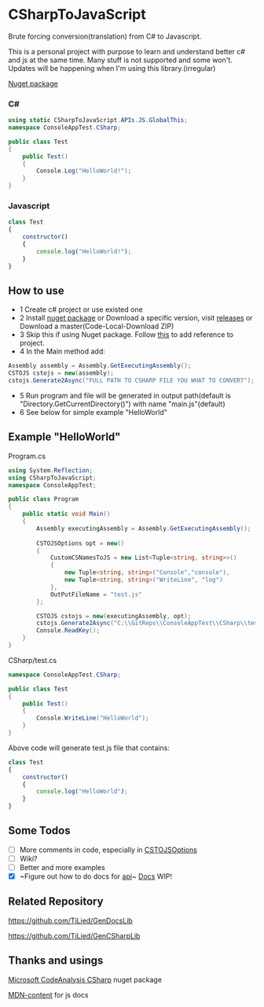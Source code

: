 # CSharpToJavaScript
Brute forcing conversion(translation) from C# to Javascript.

This is a personal project with purpose to learn and understand better c# and js at the same time. Many stuff is not supported and some won't. Updates will be happening when I'm using this library.(irregular)

[Nuget package](https://www.nuget.org/packages/CSharpToJavaScript/)

### C#
```csharp      
using static CSharpToJavaScript.APIs.JS.GlobalThis;
namespace ConsoleAppTest.CSharp;

public class Test							
{
	public Test()
	{
		Console.Log("HelloWorld!");
	}
}
```
### Javascript
```javascript
class Test
{
	constructor()
	{
		console.log("HelloWorld!");
	}
}
```

## How to use
- 1 Create c# project or use existed one
- 2 Install [nuget package](https://www.nuget.org/packages/CSharpToJavaScript/) or Download a specific version, visit [releases](https://github.com/TiLied/CSharpToJavaScript/releases) or Download a master(Code-Local-Download ZIP)
- 3 Skip this if using Nuget package. Follow [this](https://learn.microsoft.com/en-us/dotnet/core/tutorials/library-with-visual-studio?pivots=dotnet-7-0#add-a-project-reference) to add reference to project.
- 4 In the Main method add:
```csharp
Assembly assembly = Assembly.GetExecutingAssembly();
CSTOJS cstojs = new(assembly);
cstojs.Generate2Async("FULL PATH TO CSHARP FILE YOU WHAT TO CONVERT");
```
- 5 Run program and file will be generated in output path(default is "Directory.GetCurrentDirectory()") with name "main.js"(default)
- 6 See below for simple example "HelloWorld"

## Example "HelloWorld"
Program.cs
```csharp
using System.Reflection;
using CSharpToJavaScript;
namespace ConsoleAppTest;

public class Program
{
	public static void Main()
	{
		Assembly executingAssembly = Assembly.GetExecutingAssembly();
		
		CSTOJSOptions opt = new()
		{
			CustomCSNamesToJS = new List<Tuple<string, string>>()
			{
				new Tuple<string, string>("Console","console"),
				new Tuple<string, string>("WriteLine", "log")					
			},
			OutPutFileName = "test.js"
		};

		CSTOJS cstojs = new(executingAssembly, opt);
		cstojs.Generate2Async("C:\\GitReps\\ConsoleAppTest\\CSharp\\test.cs");
		Console.ReadKey();
	}
}
```
CSharp/test.cs
```csharp
namespace ConsoleAppTest.CSharp;

public class Test
{
	public Test()
	{
		Console.WriteLine("HelloWorld");
	}
}
```
Above code will generate test.js file that contains:
```javascript
class Test
{
	constructor()
 	{
   		console.log("HelloWorld");
 	}
}
```
## Some Todos
- [ ] More comments in code, especially in [CSTOJSOptions](https://github.com/TiLied/CSharpToJavaScript/blob/master/CSharpToJavaScript/CSTOJSOptions.cs)
- [ ] Wiki?
- [ ] Better and more examples
- [x] ~Figure out how to do docs for [api](https://github.com/TiLied/CSharpToJavaScript/tree/master/CSharpToJavaScript/APIs/JS)~ [Docs](https://tilied.github.io/CSharpToJavaScript/) WIP!

## Related Repository 
https://github.com/TiLied/GenDocsLib

https://github.com/TiLied/GenCSharpLib

## Thanks and usings
[Microsoft CodeAnalysis CSharp](https://www.nuget.org/packages/Microsoft.CodeAnalysis.CSharp/) nuget package

[MDN-content](https://github.com/mdn/content) for js docs



